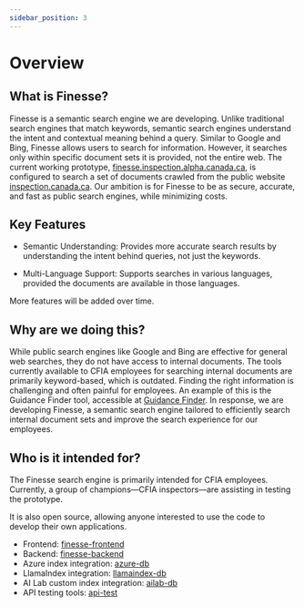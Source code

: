 ```yaml
---
sidebar_position: 3
---
```


# Overview

## What is Finesse?

Finesse is a semantic search engine we are developing. Unlike traditional search engines that match keywords, semantic search engines understand the intent and contextual meaning behind a query. Similar to Google and Bing, Finesse allows users to search for information. However, it searches only within specific document sets it is provided, not the entire web. The current working prototype, [finesse.inspection.alpha.canada.ca](https://finesse.inspection.alpha.canada.ca), is configured to search a set of documents crawled from the public website [inspection.canada.ca](https://inspection.canada.ca). Our ambition is for Finesse to be as secure, accurate, and fast as public search engines, while minimizing costs.

## Key Features

- Semantic Understanding: Provides more accurate search results by understanding the intent behind queries, not just the keywords.

- Multi-Language Support: Supports searches in various languages, provided the documents are available in those languages.

More features will be added over time.

## Why are we doing this?

While public search engines like Google and Bing are effective for general web searches, they do not have access to internal documents. The tools currently available to CFIA employees for searching internal documents are primarily keyword-based, which is outdated. Finding the right information is challenging and often painful for employees. An example of this is the Guidance Finder tool, accessible at [Guidance Finder](https://inspection.canada.ca/apps/eng/guidance). In response, we are developing Finesse, a semantic search engine tailored to efficiently search internal document sets and improve the search experience for our employees.

## Who is it intended for?

The Finesse search engine is primarily intended for CFIA employees. Currently, a group of champions—CFIA inspectors—are assisting in testing the prototype.

It is also open source, allowing anyone interested to use the code to develop their own applications.

- Frontend: [finesse-frontend](https://github.com/ai-cfia/finesse-frontend)
- Backend: [finesse-backend](https://github.com/ai-cfia/finesse-backend)
- Azure index integration: [azure-db](https://github.com/ai-cfia/azure-db)
- LlamaIndex integration: [llamaindex-db](https://github.com/ai-cfia/llamaindex-db)
- AI Lab custom index integration: [ailab-db](https://github.com/ai-cfia/ailab-db)
- API testing tools: [api-test](https://github.com/ai-cfia/api-test)
